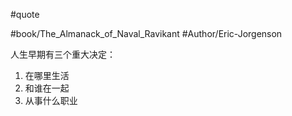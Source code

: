 #quote 

#book/The_Almanack_of_Naval_Ravikant
#Author/Eric-Jorgenson

人生早期有三个重大决定：
1. 在哪里生活
2. 和谁在一起
3. 从事什么职业

